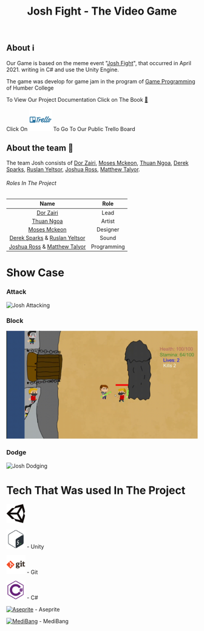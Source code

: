 <h1 align="center">Josh Fight - The Video Game</h1>
<img href="https://github.com/Ckrcok/JOSH-FIGHT-THE-VIDEO-GAME/blob/readme/Assets/Sprites/Josh%20Fight%20One%20Up%20v1.png"/>

## About :information_source:
Our Game is based on the meme event "<a href="https://en.wikipedia.org/wiki/Josh_fight">Josh Fight</a>", that occurred in April 2021. writing in C# and use the Unity Engine.

The game was develop for game jam in the program of <a href="https://mediaarts.humber.ca/programs/game-programming.html">Game Programming</a> of Humber College



To View Our Project Documentation Click on The Book <a href ="https://docs.google.com/document/d/1-xEH_DGoglEEbAaSQ8y95tqK2gbJKjUk6SJT4-Sk64w/edit?usp=sharing"> :open_book:</a>

Click On <code><a href="https://trello.com/b/Ngn0n74r/josh-fight-the-video-game"><img src="https://github.com/devicons/devicon/blob/master/icons/trello/trello-plain-wordmark.svg" alt="trello board" width="60" height="60"/></a></code> To Go To Our Public Trello Board

## About the team :star2:

The team Josh consists of <a href="https://www.linkedin.com/in/dorz/">Dor Zairi</a>, <a href="https://www.linkedin.com/in/moses-mckeon-90212a221/">Moses Mckeon</a>, <a href="">Thuan Ngoa</a>, <a href="">Derek Sparks</a>, <a href="">Ruslan Yeltsor</a>, <a href="https://www.linkedin.com/in/joshua-ross-a168a41b3/">Joshua Ross</a>, <a href="">Matthew Talyor</a>.

###### Roles In The Project

| Name        | Role           |
| :-------------: |:-------------:|
|  <a href="https://www.linkedin.com/in/dorz/">Dor Zairi</a>   | Lead |
| <a href="">Thuan Ngoa</a>     | Artist      |
| <a href="https://www.linkedin.com/in/moses-mckeon-90212a221/">Moses Mckeon</a> | Designer      |
| <a href="">Derek Sparks</a> & <a href="">Ruslan Yeltsor</a>  | Sound      |
| <a href="https://www.linkedin.com/in/joshua-ross-a168a41b3/">Joshua Ross</a> & <a href="">Matthew Talyor</a>  | Programming      |




# Show Case

### Attack

![Josh Attacking](https://github.com/Ckrcok/JOSH-FIGHT-THE-VIDEO-GAME/blob/readme/ShowCase/Attacking.gif)

### Block

![Josh Blocking](https://github.com/Ckrcok/JOSH-FIGHT-THE-VIDEO-GAME/blob/readme/ShowCase/Blocking.gif)

### Dodge

![Josh Dodging](https://github.com/Ckrcok/JOSH-FIGHT-THE-VIDEO-GAME/blob/readme/ShowCase/Dodging.gif)

# Tech That Was used In The Project


<a href="https://en.wikipedia.org/wiki/Unity_(game_engine)"><img src="https://github.com/devicons/devicon/blob/master/icons/unity/unity-original.svg" alt="Unity" width="50" height="50"/></a>


<a href="https://en.wikipedia.org/wiki/Bash_(Unix_shell)"><img src="https://github.com/devicons/devicon/blob/master/icons/bash/bash-original.svg" alt="Bash" width="50" height="50"/></a> - Unity

<a href="https://en.wikipedia.org/wiki/Git"><img src="https://github.com/devicons/devicon/blob/master/icons/git/git-original-wordmark.svg" alt="Git" width="50" height="50"/></a> - Git

<a href="https://en.wikipedia.org/wiki/C_Sharp_(programming_language)"><img src="https://github.com/devicons/devicon/blob/master/icons/csharp/csharp-line.svg" alt="C#" width="50" height="50"/></a> - C#


<a href="https://es.wikipedia.org/wiki/Aseprite"><img src="https://pbs.twimg.com/profile_images/875731732389146624/-UznwnAx_400x400.jpg" alt="Aseprite" width="50" height="50"/></a> - Aseprite

<a href="https://medibangpaint.fandom.com/wiki/MediBang_Paint_Wikia"><img src="https://medibangpaint.com/favicon.ico" alt="MediBang" width="20" height="20"/></a> - MediBang
